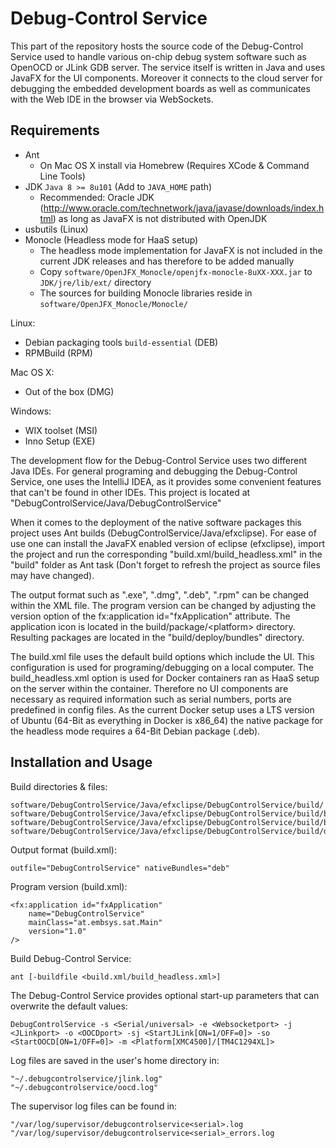 # Debug-Control Service

This part of the repository hosts the source code of the Debug-Control Service used to handle various on-chip debug system software such as OpenOCD or JLink GDB server. The service itself is written in Java and uses JavaFX for the UI components. Moreover it connects to the cloud server for debugging the embedded development boards as well as communicates with the Web IDE in the browser via WebSockets.

## Requirements

  * Ant
    * On Mac OS X install via Homebrew (Requires XCode & Command Line Tools)
  * JDK `Java 8 >= 8u101` (Add to `JAVA_HOME` path)
    * Recommended: Oracle JDK (http://www.oracle.com/technetwork/java/javase/downloads/index.html) as long as JavaFX is not distributed with OpenJDK
  * usbutils (Linux)
  * Monocle (Headless mode for HaaS setup)
    * The headless mode implementation for JavaFX is not included in the current JDK releases and has therefore to be added manually
    * Copy `software/OpenJFX_Monocle/openjfx-monocle-8uXX-XXX.jar` to `JDK/jre/lib/ext/` directory
    * The sources for building Monocle libraries reside in `software/OpenJFX_Monocle/Monocle/`   

Linux:

  * Debian packaging tools `build-essential` (DEB)
  * RPMBuild (RPM)

Mac OS X:

  * Out of the box (DMG)

Windows:

  * WIX toolset (MSI)
  * Inno Setup (EXE)

The development flow for the Debug-Control Service uses two different Java IDEs. For general programing and debugging the Debug-Control Service, one uses the IntelliJ IDEA, as it provides some convenient features that can't be found in other IDEs. This project is located at "DebugControlService/Java/DebugControlService"

When it comes to the deployment of the native software packages this project uses Ant builds (DebugControlService/Java/efxclipse). For ease of use one can install the JavaFX enabled version of eclipse (efxclipse), import the project and run the corresponding "build.xml/build_headless.xml" in the "build" folder as Ant task (Don't forget to refresh the project as source files may have changed). 

The output format such as ".exe", ".dmg", ".deb", ".rpm" can be changed within the XML file. The program version can be changed by adjusting the version option of the fx:application id="fxApplication" attribute. The application icon is located in the build/package/\<platform\> directory. Resulting packages are located in the "build/deploy/bundles" directory.

The build.xml file uses the default build options which include the UI. This configuration is used for programing/debugging on a local computer. The build_headless.xml option is used for Docker containers ran as HaaS setup on the server within the container. Therefore no UI components are necessary as required information such as serial numbers, ports are predefined in config files. As the current Docker setup uses a LTS version of Ubuntu (64-Bit as everything in Docker is x86_64) the native package for the headless mode requires a 64-Bit Debian package (.deb). 

## Installation and Usage

Build directories & files:

    software/DebugControlService/Java/efxclipse/DebugControlService/build/
    software/DebugControlService/Java/efxclipse/DebugControlService/build/build.xml
    software/DebugControlService/Java/efxclipse/DebugControlService/build/build_headless.xml
    software/DebugControlService/Java/efxclipse/DebugControlService/build/deploy/bundles/

Output format (build.xml):

    outfile="DebugControlService" nativeBundles="deb"

Program version (build.xml):

    <fx:application id="fxApplication"
        name="DebugControlService"
        mainClass="at.embsys.sat.Main"
        version="1.0"
    />

Build Debug-Control Service:
 
    ant [-buildfile <build.xml/build_headless.xml>]

The Debug-Control Service provides optional start-up parameters that can overwrite the default values:

    DebugControlService -s <Serial/universal> -e <Websocketport> -j <JLinkport> -o <OOCDport> -sj <StartJLink[ON=1/OFF=0]> -so <StartOOCD[ON=1/OFF=0]> -m <Platform[XMC4500]/[TM4C1294XL]>

Log files are saved in the user's home directory in:

    "~/.debugcontrolservice/jlink.log" 
    "~/.debugcontrolservice/oocd.log"

The supervisor log files can be found in:

    "/var/log/supervisor/debugcontrolservice<serial>.log
    "/var/log/supervisor/debugcontrolservice<serial>_errors.log